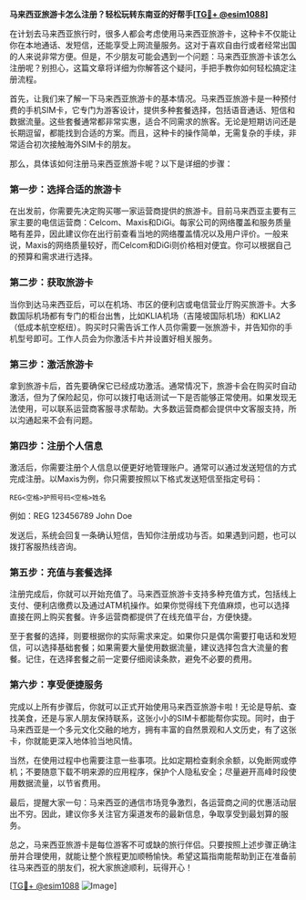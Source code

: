 **马来西亚旅游卡怎么注册？轻松玩转东南亚的好帮手[[TG💪+ @esim1088](https://t.me/s/esim1088)]**

在计划去马来西亚旅行时，很多人都会考虑使用马来西亚旅游卡，这种卡不仅能让你在本地通话、发短信，还能享受上网流量服务。这对于喜欢自由行或者经常出国的人来说非常方便。但是，不少朋友可能会遇到一个问题：马来西亚旅游卡该怎么注册呢？别担心，这篇文章将详细为你解答这个疑问，手把手教你如何轻松搞定注册流程。

首先，让我们来了解一下马来西亚旅游卡的基本情况。马来西亚旅游卡是一种预付费的手机SIM卡，它专门为游客设计，提供多种套餐选择，包括语音通话、短信和数据流量。这些套餐通常都非常实惠，适合不同需求的旅客。无论是短期访问还是长期逗留，都能找到合适的方案。而且，这种卡的操作简单，无需复杂的手续，非常适合初次接触海外SIM卡的朋友。

那么，具体该如何注册马来西亚旅游卡呢？以下是详细的步骤：

### **第一步：选择合适的旅游卡**
在出发前，你需要先决定购买哪一家运营商提供的旅游卡。目前马来西亚主要有三家主要的电信运营商：Celcom、Maxis和DiGi。每家公司的网络覆盖和服务质量略有差异，因此建议你在出行前查看当地的网络覆盖情况以及用户评价。一般来说，Maxis的网络质量较好，而Celcom和DiGi则价格相对便宜。你可以根据自己的预算和需求进行选择。

### **第二步：获取旅游卡**
当你到达马来西亚后，可以在机场、市区的便利店或电信营业厅购买旅游卡。大多数国际机场都有专门的柜台出售，比如KLIA机场（吉隆坡国际机场）和KLIA2（低成本航空枢纽）。购买时只需告诉工作人员你需要一张旅游卡，并告知你的手机型号即可。工作人员会为你激活卡片并设置好相关服务。

### **第三步：激活旅游卡**
拿到旅游卡后，首先要确保它已经成功激活。通常情况下，旅游卡会在购买时自动激活，但为了保险起见，你可以拨打电话测试一下是否能够正常使用。如果发现无法使用，可以联系运营商客服寻求帮助。大多数运营商都会提供中文客服支持，所以沟通起来不会有问题。

### **第四步：注册个人信息**
激活后，你需要注册个人信息以便更好地管理账户。通常可以通过发送短信的方式完成注册。以Maxis为例，你只需要按照以下格式发送短信至指定号码：
```
REG<空格>护照号码<空格>姓名
```
例如：REG 123456789 John Doe

发送后，系统会回复一条确认短信，告知你注册成功与否。如果遇到问题，也可以拨打客服热线咨询。

### **第五步：充值与套餐选择**
注册完成后，你就可以开始充值了。马来西亚旅游卡支持多种充值方式，包括线上支付、便利店缴费以及通过ATM机操作。如果你觉得线下充值麻烦，也可以选择直接在网上购买套餐。许多运营商都提供了在线充值平台，方便快捷。

至于套餐的选择，则要根据你的实际需求来定。如果你只是偶尔需要打电话和发短信，可以选择基础套餐；如果需要大量使用数据流量，建议选择包含大流量的套餐。记住，在选择套餐之前一定要仔细阅读条款，避免不必要的费用。

### **第六步：享受便捷服务**
完成以上所有步骤后，你就可以正式开始使用马来西亚旅游卡啦！无论是导航、查找美食，还是与家人朋友保持联系，这张小小的SIM卡都能帮你实现。同时，由于马来西亚是一个多元文化交融的地方，拥有丰富的自然景观和人文历史，有了这张卡，你就能更深入地体验当地风情。

当然，在使用过程中也需要注意一些事项。比如定期检查剩余余额，以免断网或停机；不要随意下载不明来源的应用程序，保护个人隐私安全；尽量避开高峰时段使用数据流量，以节省费用。

最后，提醒大家一句：马来西亚的通信市场竞争激烈，各运营商之间的优惠活动层出不穷。因此，建议你多关注官方渠道发布的最新信息，争取享受到最划算的服务。

总之，马来西亚旅游卡是每位游客不可或缺的旅行伴侣。只要按照上述步骤正确注册并合理使用，就能让整个旅程更加顺畅愉快。希望这篇指南能帮助到正在准备前往马来西亚的朋友们，祝大家旅途顺利，玩得开心！

[[TG💪+ @esim1088](https://t.me/s/esim1088) ![Image](https://i.postimg.cc/4NQfJmqS/Snipaste-2025-05-13-00-14-12.png)]